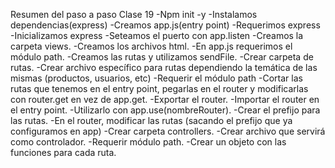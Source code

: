 Resumen del paso a paso Clase 19
-Npm init -y
-Instalamos dependencias(express)
-Creamos app.js(entry point)
-Requerimos express
-Inicializamos express
-Seteamos el puerto con app.listen
-Creamos la carpeta views.
-Creamos los archivos html.
-En app.js requerimos el módulo path.
-Creamos las rutas y utilizamos sendFile.
-Crear carpeta de rutas.
-Crear archivo específico para rutas dependiendo la temática de las mismas (productos, usuarios, etc)
-Requerir el módulo path
-Cortar las rutas que tenemos en el entry point, pegarlas en el router y modificarlas con router.get en vez de app.get.
-Exportar el router.
-Importar el router en el entry point.
-Utilizarlo con app.use(nombreRouter).
-Crear el prefijo para las rutas.
-En el router, modificar las rutas (sacando el prefijo que ya configuramos en app)
-Crear carpeta controllers.
-Crear archivo que servirá como controlador.
-Requerir módulo path.
-Crear un objeto con las funciones para cada ruta.

